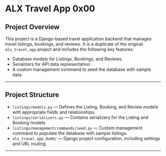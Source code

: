 # ALX Travel App 0x00

## Project Overview

This project is a Django-based travel application backend that manages travel listings, bookings, and reviews. It is a duplicate of the original `alx_travel_app` project and includes the following key features:

- Database models for Listings, Bookings, and Reviews.
- Serializers for API data representation.
- A custom management command to seed the database with sample data.

---

## Project Structure

- `listings/models.py` — Defines the Listing, Booking, and Review models with appropriate fields and relationships.
- `listings/serializers.py` — Contains serializers for the Listing and Booking models.
- `listings/management/commands/seed.py` — Custom management command to populate the database with sample listings.
- `alx_travel_app_0x00/` — Django project configuration, including settings and URL routing.

---
